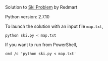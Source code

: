 Solution to [Ski Problem](http://geeks.redmart.com/2015/01/07/skiing-in-singapore-a-coding-diversion/) by Redmart

Python version: 2.7.10

To launch the solution with an input file `map.txt`,

    python ski.py < map.txt

If you want to run from PowerShell,

    cmd /c 'python ski.py < map.txt'